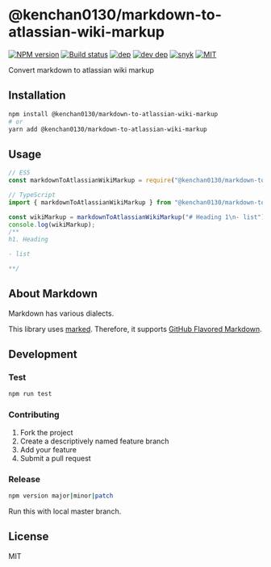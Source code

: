 # @kenchan0130/markdown-to-atlassian-wiki-markup

[![NPM version][npm-image]][npm-url]
[![Build status][travis-image]][travis-url]
[![dep][dep-image]][dev-dep-url]
[![dev dep][dev-dep-image]][dev-dep-url]
[![snyk][snyk-image]][snyk-url]
[![MIT][mit-image]][mit-url]

[npm-image]: https://badgen.net/npm/v/@kenchan0130/markdown-to-atlassian-wiki-markup
[npm-url]: https://www.npmjs.com/package/@kenchan0130/markdown-to-atlassian-wiki-markup

[travis-image]: https://badgen.net/travis/kenchan0130/markdown-to-atlassian-wiki-markup
[travis-url]: https://travis-ci.org/kenchan0130/markdown-to-atlassian-wiki-markup

[dep-image]: https://badgen.net/david/dep/kenchan0130/markdown-to-atlassian-wiki-markup?label=deps
[dep-url]: https://david-dm.org/kenchan0130/markdown-to-atlassian-wiki-markup

[dev-dep-image]: https://badgen.net/david/dep/kenchan0130/markdown-to-atlassian-wiki-markup?label=devDeps
[dev-dep-url]: https://david-dm.org/kenchan0130/markdown-to-atlassian-wiki-markup?type=dev

[snyk-image]: https://snyk.io/test/npm/@kenchan0130/markdown-to-atlassian-wiki-markup/badge.svg
[snyk-url]: https://snyk.io/test/npm/@kenchan0130/markdown-to-atlassian-wiki-markup

[mit-image]: https://badgen.net/npm/license/@kenchan0130/markdown-to-atlassian-wiki-markup
[mit-url]: https://github.com/kenchan0130/markdown-to-atlassian-wiki-markup/blob/master/LICENSE

Convert markdown to atlassian wiki markup

## Installation

```sh
npm install @kenchan0130/markdown-to-atlassian-wiki-markup
# or
yarn add @kenchan0130/markdown-to-atlassian-wiki-markup
```

## Usage

```js
// ES5
const markdownToAtlassianWikiMarkup = require("@kenchan0130/markdown-to-atlassian-wiki-markup");

// TypeScript
import { markdownToAtlassianWikiMarkup } from "@kenchan0130/markdown-to-atlassian-wiki-markup";
```

```js
const wikiMarkup = markdownToAtlassianWikiMarkup("# Heading 1\n- list");
console.log(wikiMarkup);
/**
h1. Heading

- list

**/
```

## About Markdown

Markdown has various dialects.

This library uses [marked](https://github.com/markedjs/marked).
Therefore, it supports [GitHub Flavored Markdown](https://github.github.com/gfm/).

## Development

### Test

```sh
npm run test
```

### Contributing

1. Fork the project
2. Create a descriptively named feature branch
3. Add your feature
4. Submit a pull request

### Release

```sh
npm version major|minor|patch
```

Run this with local master branch.

## License

MIT
